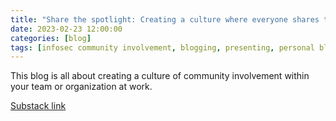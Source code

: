 ```yaml
---
title: "Share the spotlight: Creating a culture where everyone shares their work"
date: 2023-02-23 12:00:00
categories: [blog]
tags: [infosec community involvement, blogging, presenting, personal blog]
---
```


This blog is all about creating a culture of community involvement within your team or organization at work.

[Substack link](https://leif.substack.com/p/share-the-spotlight-creating-a-culture)
